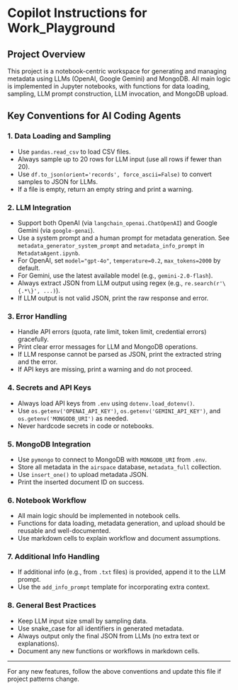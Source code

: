 # Copilot Instructions for Work_Playground

## Project Overview
This project is a notebook-centric workspace for generating and managing metadata using LLMs (OpenAI, Google Gemini) and MongoDB. All main logic is implemented in Jupyter notebooks, with functions for data loading, sampling, LLM prompt construction, LLM invocation, and MongoDB upload.

## Key Conventions for AI Coding Agents

### 1. Data Loading and Sampling
- Use `pandas.read_csv` to load CSV files.
- Always sample up to 20 rows for LLM input (use all rows if fewer than 20).
- Use `df.to_json(orient='records', force_ascii=False)` to convert samples to JSON for LLMs.
- If a file is empty, return an empty string and print a warning.

### 2. LLM Integration
- Support both OpenAI (via `langchain_openai.ChatOpenAI`) and Google Gemini (via `google-genai`).
- Use a system prompt and a human prompt for metadata generation. See `metadata_generator_system_prompt` and `metadata_info_prompt` in `MetadataAgent.ipynb`.
- For OpenAI, set `model="gpt-4o"`, `temperature=0.2`, `max_tokens=2000` by default.
- For Gemini, use the latest available model (e.g., `gemini-2.0-flash`).
- Always extract JSON from LLM output using regex (e.g., `re.search(r'\{.*\}', ...)`).
- If LLM output is not valid JSON, print the raw response and error.

### 3. Error Handling
- Handle API errors (quota, rate limit, token limit, credential errors) gracefully.
- Print clear error messages for LLM and MongoDB operations.
- If LLM response cannot be parsed as JSON, print the extracted string and the error.
- If API keys are missing, print a warning and do not proceed.

### 4. Secrets and API Keys
- Always load API keys from `.env` using `dotenv.load_dotenv()`.
- Use `os.getenv('OPENAI_API_KEY')`, `os.getenv('GEMINI_API_KEY')`, and `os.getenv('MONGODB_URI')` as needed.
- Never hardcode secrets in code or notebooks.

### 5. MongoDB Integration
- Use `pymongo` to connect to MongoDB with `MONGODB_URI` from `.env`.
- Store all metadata in the `airspace` database, `metadata_full` collection.
- Use `insert_one()` to upload metadata JSON.
- Print the inserted document ID on success.

### 6. Notebook Workflow
- All main logic should be implemented in notebook cells.
- Functions for data loading, metadata generation, and upload should be reusable and well-documented.
- Use markdown cells to explain workflow and document assumptions.

### 7. Additional Info Handling
- If additional info (e.g., from `.txt` files) is provided, append it to the LLM prompt.
- Use the `add_info_prompt` template for incorporating extra context.

### 8. General Best Practices
- Keep LLM input size small by sampling data.
- Use snake_case for all identifiers in generated metadata.
- Always output only the final JSON from LLMs (no extra text or explanations).
- Document any new functions or workflows in markdown cells.

---

For any new features, follow the above conventions and update this file if project patterns change.
